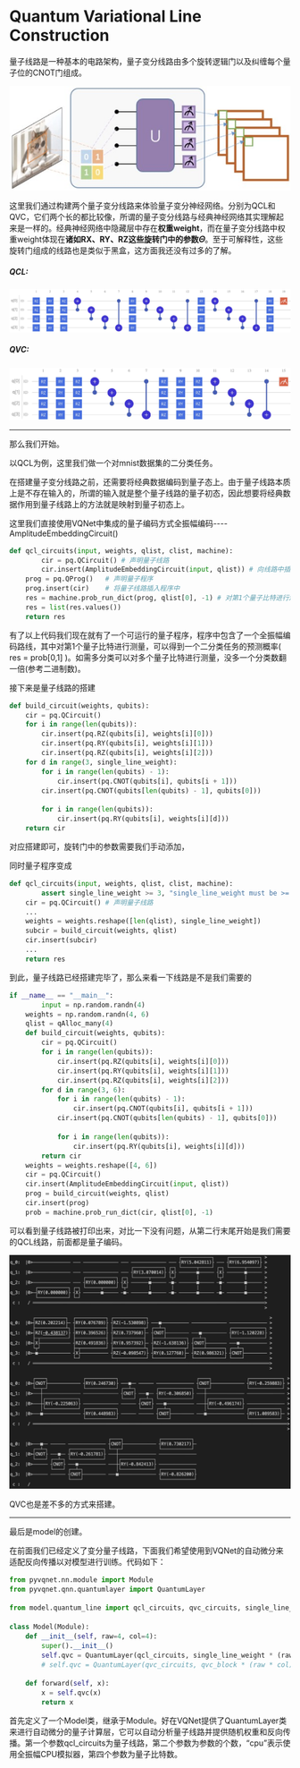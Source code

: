 # Quantum Variational Line Construction

量子线路是一种基本的电路架构，量子变分线路由多个旋转逻辑门以及纠缠每个量子位的CNOT门组成。

![QML](../../other/QML.jpg)

这里我们通过构建两个量子变分线路来体验量子变分神经网络。分别为QCL和QVC，它们两个长的都比较像，所谓的量子变分线路与经典神经网络其实理解起来是一样的。经典神经网络中隐藏层中存在**权重weight**，而在量子变分线路中权重weight体现在**诸如RX、RY、RZ这些旋转门中的参数𝛩**。至于可解释性，这些旋转门组成的线路也是类似于黑盒，这方面我还没有过多的了解。

##### QCL:

![qcl_circuit](../../other/qcl_circuit.jpg)

##### QVC:

![qcl_circuit](../../other/qvc_circuit.jpg)

----

那么我们开始。

以QCL为例，这里我们做一个对mnist数据集的二分类任务。

在搭建量子变分线路之前，还需要将经典数据编码到量子态上。由于量子线路本质上是不存在输入的，所谓的输入就是整个量子线路的量子初态，因此想要将经典数据作用到量子线路上的方法就是映射到量子初态上。

这里我们直接使用VQNet中集成的量子编码方式全振幅编码----AmplitudeEmbeddingCircuit()

```python
def qcl_circuits(input, weights, qlist, clist, machine):
		cir = pq.QCircuit()	# 声明量子线路
		cir.insert(AmplitudeEmbeddingCircuit(input, qlist))	# 向线路中插入量子编码
    prog = pq.QProg()	# 声明量子程序
    prog.insert(cir)	# 将量子线路插入程序中
    res = machine.prob_run_dict(prog, qlist[0], -1)	# 对第1个量子比特进行测量
    res = list(res.values())
    return res
```

有了以上代码我们现在就有了一个可运行的量子程序，程序中包含了一个全振幅编码路线，其中对第1个量子比特进行测量，可以得到一个二分类任务的预测概率( res = prob[0,1] )。如需多分类可以对多个量子比特进行测量，没多一个分类数翻一倍(参考二进制数)。

接下来是量子线路的搭建

```python
def build_circuit(weights, qubits):
    cir = pq.QCircuit()
    for i in range(len(qubits)):
        cir.insert(pq.RZ(qubits[i], weights[i][0]))
        cir.insert(pq.RY(qubits[i], weights[i][1]))
        cir.insert(pq.RZ(qubits[i], weights[i][2]))
    for d in range(3, single_line_weight):
        for i in range(len(qubits) - 1):
            cir.insert(pq.CNOT(qubits[i], qubits[i + 1]))
        cir.insert(pq.CNOT(qubits[len(qubits) - 1], qubits[0]))

        for i in range(len(qubits)):
            cir.insert(pq.RY(qubits[i], weights[i][d]))
    return cir
```

对应搭建即可，旋转门中的参数需要我们手动添加，

同时量子程序变成

```python
def qcl_circuits(input, weights, qlist, clist, machine):
		assert single_line_weight >= 3, "single_line_weight must be >= 3"
    cir = pq.QCircuit()	# 声明量子线路
    ...
    weights = weights.reshape([len(qlist), single_line_weight])
    subcir = build_circuit(weights, qlist)
    cir.insert(subcir)
    ...
    return res
```

到此，量子线路已经搭建完毕了，那么来看一下线路是不是我们需要的

```python
if __name__ == "__main__":
		input = np.random.randn(4)
    weights = np.random.randn(4, 6)
    qlist = qAlloc_many(4)
    def build_circuit(weights, qubits):
        cir = pq.QCircuit()
        for i in range(len(qubits)):
            cir.insert(pq.RZ(qubits[i], weights[i][0]))
            cir.insert(pq.RY(qubits[i], weights[i][1]))
            cir.insert(pq.RZ(qubits[i], weights[i][2]))
        for d in range(3, 6):
            for i in range(len(qubits) - 1):
                cir.insert(pq.CNOT(qubits[i], qubits[i + 1]))
            cir.insert(pq.CNOT(qubits[len(qubits) - 1], qubits[0]))

            for i in range(len(qubits)):
                cir.insert(pq.RY(qubits[i], weights[i][d]))
        return cir
    weights = weights.reshape([4, 6])
    cir = pq.QCircuit()
    cir.insert(AmplitudeEmbeddingCircuit(input, qlist))
    prog = build_circuit(weights, qlist)
    cir.insert(prog)
    prob = machine.prob_run_dict(cir, qlist[0], -1)
```

可以看到量子线路被打印出来，对比一下没有问题，从第二行末尾开始是我们需要的QCL线路，前面都是量子编码。

<img src="../../other/qcl_test.jpg" alt="qcl_test" style="zoom:50%;" />

QVC也是差不多的方式来搭建。

----

最后是model的创建。

在前面我们已经定义了变分量子线路，下面我们希望使用到VQNet的自动微分来适配反向传播以对模型进行训练。代码如下：

```python
from pyvqnet.nn.module import Module
from pyvqnet.qnn.quantumlayer import QuantumLayer

from model.quantum_line import qcl_circuits, qvc_circuits, single_line_weight, qvc_block

class Model(Module):
    def __init__(self, raw=4, col=4):
        super().__init__()
        self.qvc = QuantumLayer(qcl_circuits, single_line_weight * (raw * col), "cpu", raw * col)
        # self.qvc = QuantumLayer(qvc_circuits, qvc_block * (raw * col) * 3, "cpu", raw * col)

    def forward(self, x):
        x = self.qvc(x)
        return x
```

首先定义了一个Model类，继承于Module。好在VQNet提供了QuantumLayer类来进行自动微分的量子计算层，它可以自动分析量子线路并提供随机权重和反向传播。第一个参数qcl_circuits为量子线路，第二个参数为参数的个数，“cpu”表示使用全振幅CPU模拟器，第四个参数为量子比特数。
